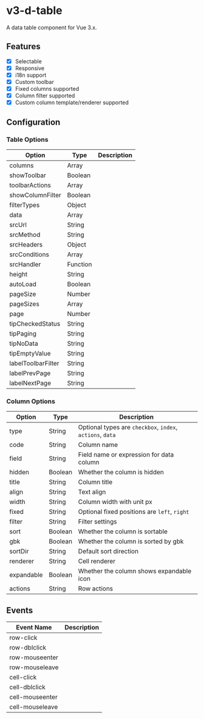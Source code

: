 # v3-d-table

A data table component for Vue 3.x.

## Features

- [x] Selectable
- [x] Responsive
- [x] i18n support
- [x] Custom toolbar
- [x] Fixed columns supported
- [x] Column filter supported
- [x] Custom column template/renderer supported

## Configuration

### Table Options

| Option             | Type     | Description |
|--------------------|----------|-------------|
| columns            | Array    |             |
| showToolbar        | Boolean  |             |
| toolbarActions     | Array    |             |
| showColumnFilter   | Boolean  |             |
| filterTypes        | Object   |             |
| data               | Array    |             |
| srcUrl             | String   |             |
| srcMethod          | String   |             |
| srcHeaders         | Object   |             |
| srcConditions      | Array    |             |
| srcHandler         | Function |             |
| height             | String   |             |
| autoLoad           | Boolean  |             |
| pageSize           | Number   |             |
| pageSizes          | Array    |             |
| page               | Number   |             |
| tipCheckedStatus   | String   |             |
| tipPaging          | String   |             |
| tipNoData          | String   |             |
| tipEmptyValue      | String   |             |
| labelToolbarFilter | String   |             |
| labelPrevPage      | String   |             |
| labelNextPage      | String   |             |

### Column Options

| Option     | Type    | Description                                               |
|------------|---------|-----------------------------------------------------------|
| type       | String  | Optional types are `checkbox`, `index`, `actions`, `data` |
| code       | String  | Column name                                               |
| field      | String  | Field name or expression for data column                  |
| hidden     | Boolean | Whether the column is hidden                              |
| title      | String  | Column title                                              |
| align      | String  | Text align                                                |
| width      | String  | Column width with unit px                                 |
| fixed      | String  | Optional fixed positions are `left`, `right`              |
| filter     | String  | Filter settings                                           |
| sort       | Boolean | Whether the column is sortable                            |
| gbk        | Boolean | Whether the column is sorted by gbk                       |
| sortDir    | String  | Default sort direction                                    |
| renderer   | String  | Cell renderer                                             |
| expandable | Boolean | Whether the column shows expandable icon                  |
| actions    | String  | Row actions                                               |

## Events

| Event Name      | Description |
|-----------------|-------------|
| row-click       |             |
| row-dblclick    |             |
| row-mouseenter  |             |
| row-mouseleave  |             |
| cell-click      |             |
| cell-dblclick   |             |
| cell-mouseenter |             |
| cell-mouseleave |             |
